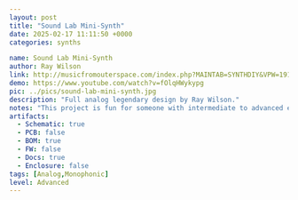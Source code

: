 ```yaml
---
layout: post
title: "Sound Lab Mini-Synth"
date: 2025-02-17 11:11:50 +0000
categories: synths

name: Sound Lab Mini-Synth
author: Ray Wilson
link: http://musicfromouterspace.com/index.php?MAINTAB=SYNTHDIY&VPW=1910&VPH=871
demo: https://www.youtube.com/watch?v=fOlqHWykypg
pic: ../pics/sound-lab-mini-synth.jpg
description: "Full analog legendary design by Ray Wilson."
notes: "This project is fun for someone with intermediate to advanced electronics skills who wants to make cool sounds. It makes a great first synth project but is interesting enough for the seasoned synth-diyer too. The board includes 1V/oct scale adjustment trimmers for the oscillators You will get a couple (maybe three) octaves of in tune scale."
artifacts:
  - Schematic: true
  - PCB: false
  - BOM: true
  - FW: false
  - Docs: true
  - Enclosure: false
tags: [Analog,Monophonic]
level: Advanced
---
```


